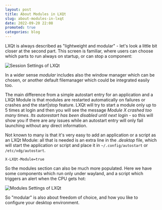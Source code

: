 ```yaml
---
layout: post
title: About Modules in LXQt
slug: about-modules-in-lxqt
date: 2022-09-20 22:08
promoted: true
categories: blog
---
```


LXQt is always described as "lightweight and modular" - let's look a little bit closer at the second part.
This screen is familiar, where users can choose which parts to run always on startup, or can stop a component:

![Session Settings of LXQt](../../../../../images/posts/sessionsettings.png)

In a wider sense *modular* includes also the window manager which can be chosen, or another default
filemanager which could be integrated easily too.

The main difference from a simple autostart entry for an application and a LXQt Module is
that modules are restarted automatically on failures or crashes and the start|stop feature. LXQt will try to start a module only up to 5 times at login and then you will see the message *Module X crashed too many times. Its autorestart has been disabled until next login* - so this will show you if there are any issues while an autostart entry will only fail launching without any direct information.

Not known to many is that it's very easy to add an application or a script as an LXQt Module:
all that is needed is an extra line in the *.desktop* file, which will start the application or script
and place it in `~/.config/autostart` or `/etc/xdg/autostart`.

```
X-LXQt-Module=true

```


So the modules section can also be much more populated. Here we have some components which run only under wayland, and a script which triggers an alert when the CPU gets hot:

![Modules Settings of LXQt](../../../../../images/posts/new_modules.png)


So "modular" is also about freedom of choice, and how you like to configure your desktop environment.
